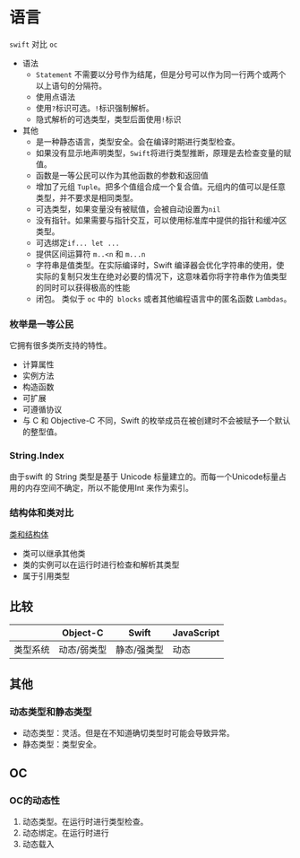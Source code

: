 # 语言

`swift` 对比 `oc` 

- 语法
	- `Statement` 不需要以分号作为结尾，但是分号可以作为同一行两个或两个以上语句的分隔符。
	- 使用点语法
	- 使用`?`标识可选。`!`标识强制解析。
	- 隐式解析的可选类型，类型后面使用`!`标识
- 其他
	- 是一种静态语言，类型安全。会在编译时期进行类型检查。
	- 如果没有显示地声明类型，`Swift`将进行类型推断，原理是去检查变量的赋值。
	- 函数是一等公民可以作为其他函数的参数和返回值
	- 增加了元组 `Tuple`。把多个值组合成一个复合值。元组内的值可以是任意类型，并不要求是相同类型。
	- 可选类型，如果变量没有被赋值，会被自动设置为`nil`
	- 没有指针。如果需要与指针交互，可以使用标准库中提供的指针和缓冲区类型。
	- 可选绑定`if... let ...`
	- 提供区间运算符 `m..<n` 和 `m...n`
	- 字符串是值类型。在实际编译时，Swift 编译器会优化字符串的使用，使实际的复制只发生在绝对必要的情况下，这意味着你将字符串作为值类型的同时可以获得极高的性能
	- 闭包。 类似于 `oc` 中的` blocks` 或者其他编程语言中的匿名函数 `Lambdas`。

	
### 枚举是一等公民
它拥有很多类所支持的特性。

- 计算属性
- 实例方法
- 构造函数
- 可扩展
- 可遵循协议
- 与 C 和 Objective-C 不同，Swift 的枚举成员在被创建时不会被赋予一个默认的整型值。

	
### String.Index 
由于swift 的 String 类型是基于 Unicode 标量建立的。而每一个Unicode标量占用的内存空间不确定，所以不能使用Int 来作为索引。

### 结构体和类对比
[类和结构体](https://swiftgg.gitbook.io/swift/swift-jiao-cheng/09_structures_and_classes)

- 类可以继承其他类
- 类的实例可以在运行时进行检查和解析其类型
- 属于引用类型


## 比较

| | Object-C | Swift | JavaScript |
| --- | --- | --- | --- |
| 类型系统 | 动态/弱类型 | 静态/强类型 | 动态 |

## 其他
### 动态类型和静态类型
- 动态类型：灵活。但是在不知道确切类型时可能会导致异常。
- 静态类型：类型安全。

## OC
### OC的动态性
1. 动态类型。在运行时进行类型检查。
2. 动态绑定。在运行时进行
3. 动态载入